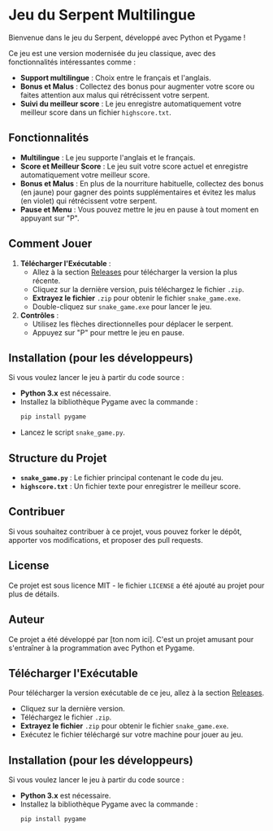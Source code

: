 # Jeu du Serpent Multilingue

Bienvenue dans le jeu du Serpent, développé avec Python et Pygame !

Ce jeu est une version modernisée du jeu classique, avec des fonctionnalités intéressantes comme :
- **Support multilingue** : Choix entre le français et l'anglais.
- **Bonus et Malus** : Collectez des bonus pour augmenter votre score ou faites attention aux malus qui rétrécissent votre serpent.
- **Suivi du meilleur score** : Le jeu enregistre automatiquement votre meilleur score dans un fichier `highscore.txt`.

## Fonctionnalités
- **Multilingue** : Le jeu supporte l'anglais et le français.
- **Score et Meilleur Score** : Le jeu suit votre score actuel et enregistre automatiquement votre meilleur score.
- **Bonus et Malus** : En plus de la nourriture habituelle, collectez des bonus (en jaune) pour gagner des points supplémentaires et évitez les malus (en violet) qui rétrécissent votre serpent.
- **Pause et Menu** : Vous pouvez mettre le jeu en pause à tout moment en appuyant sur "P".

## Comment Jouer
1. **Télécharger l'Exécutable** :
   - Allez à la section [Releases](https://github.com/clemence95/Mes-Projets/releases) pour télécharger la version la plus récente.
   - Cliquez sur la dernière version, puis téléchargez le fichier `.zip`.
   - **Extrayez le fichier** `.zip` pour obtenir le fichier `snake_game.exe`.
   - Double-cliquez sur `snake_game.exe` pour lancer le jeu.
2. **Contrôles** :
   - Utilisez les flèches directionnelles pour déplacer le serpent.
   - Appuyez sur "P" pour mettre le jeu en pause.

## Installation (pour les développeurs)
Si vous voulez lancer le jeu à partir du code source :
- **Python 3.x** est nécessaire.
- Installez la bibliothèque Pygame avec la commande :
  ```sh
  pip install pygame
  ```
- Lancez le script `snake_game.py`.

## Structure du Projet
- **`snake_game.py`** : Le fichier principal contenant le code du jeu.
- **`highscore.txt`** : Un fichier texte pour enregistrer le meilleur score.

## Contribuer
Si vous souhaitez contribuer à ce projet, vous pouvez forker le dépôt, apporter vos modifications, et proposer des pull requests.

## License
Ce projet est sous licence MIT - le fichier `LICENSE` a été ajouté au projet pour plus de détails.

## Auteur
Ce projet a été développé par [ton nom ici]. C'est un projet amusant pour s'entraîner à la programmation avec Python et Pygame.

## Télécharger l'Exécutable
Pour télécharger la version exécutable de ce jeu, allez à la section [Releases](https://github.com/clemence95/Mes-Projets/releases).

- Cliquez sur la dernière version.
- Téléchargez le fichier `.zip`.
- **Extrayez le fichier** `.zip` pour obtenir le fichier `snake_game.exe`.
- Exécutez le fichier téléchargé sur votre machine pour jouer au jeu.

## Installation (pour les développeurs)
Si vous voulez lancer le jeu à partir du code source :
- **Python 3.x** est nécessaire.
- Installez la bibliothèque Pygame avec la commande :
  ```sh
  pip install pygame
